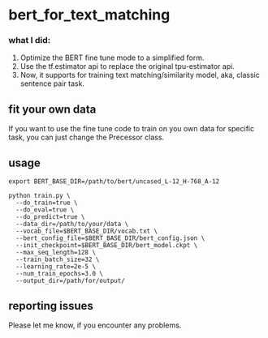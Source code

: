 # bert_for_text_matching
### what I did:

1. Optimize the BERT fine tune mode to a simplified form.
2. Use the  tf.estimator api to replace the original tpu-estimator api.
3. Now, it supports for training text matching/similarity model, aka, classic sentence pair task.

## fit your own data

If you want to use the fine tune code to train on you own data for specific task, you can just change the Precessor class.

## usage

```shell
export BERT_BASE_DIR=/path/to/bert/uncased_L-12_H-768_A-12

python train.py \
  --do_train=true \
  --do_eval=true \
  --do_predict=true \
  --data_dir=/path/to/your/data \
  --vocab_file=$BERT_BASE_DIR/vocab.txt \
  --bert_config_file=$BERT_BASE_DIR/bert_config.json \
  --init_checkpoint=$BERT_BASE_DIR/bert_model.ckpt \
  --max_seq_length=128 \
  --train_batch_size=32 \
  --learning_rate=2e-5 \
  --num_train_epochs=3.0 \
  --output_dir=/path/for/output/
```

## reporting issues

Please let me know, if you encounter any problems.